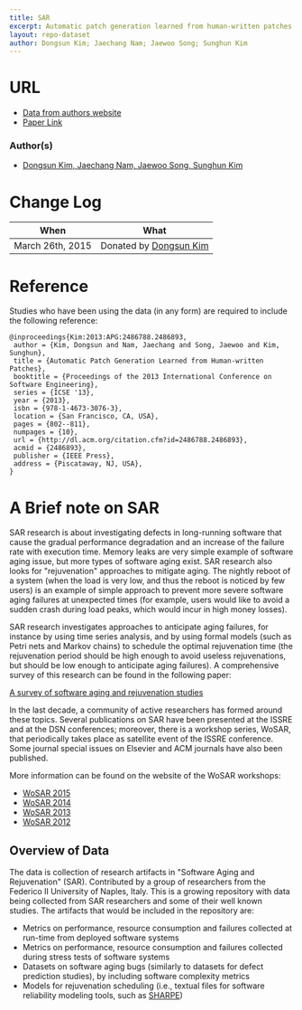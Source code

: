 ```yaml
---
title: SAR
excerpt: Automatic patch generation learned from human-written patches
layout: repo-dataset
author: Dongsun Kim; Jaechang Nam; Jaewoo Song; Sunghun Kim
---
```


# URL
  * [Data from authors website](https://sites.google.com/site/autofixhkust/)
  * [Paper Link](http://dl.acm.org/citation.cfm?id=2486893)

### Author(s)

+ [Dongsun Kim, Jaechang Nam, Jaewoo Song, Sunghun Kim](mailto:darkrsw@cse.ust.hk,jcnam@cse.ust.hk,jsongab@cse.ust.hk,hunkim@cse.ust.hk)

# Change Log

When | What
---- | ----
March 26th, 2015 | Donated by [Dongsun Kim]()

# Reference
Studies who have been using the data (in any form) are required to include the following reference:
```
@inproceedings{Kim:2013:APG:2486788.2486893,
 author = {Kim, Dongsun and Nam, Jaechang and Song, Jaewoo and Kim, Sunghun},
 title = {Automatic Patch Generation Learned from Human-written Patches},
 booktitle = {Proceedings of the 2013 International Conference on Software Engineering},
 series = {ICSE '13},
 year = {2013},
 isbn = {978-1-4673-3076-3},
 location = {San Francisco, CA, USA},
 pages = {802--811},
 numpages = {10},
 url = {http://dl.acm.org/citation.cfm?id=2486788.2486893},
 acmid = {2486893},
 publisher = {IEEE Press},
 address = {Piscataway, NJ, USA},
}
```
# A Brief note on SAR

SAR research is about investigating defects in long-running software that cause the
gradual performance degradation and an increase of the failure rate with execution time.
Memory leaks are very simple example of software aging issue, but more types of software
aging exist. SAR research also looks for "rejuvenation" approaches to mitigate aging.
The nightly reboot of a system (when the load is very low, and thus the reboot is noticed by few users)
is an example of simple approach to prevent more severe software aging failures at unexpected times
(for example, users would like to avoid a sudden crash during load peaks, which would incur in high money losses).

SAR research investigates approaches to anticipate aging failures, for instance by using
time series analysis, and by using formal models (such as Petri nets and Markov chains) to schedule
the optimal rejuvenation time (the rejuvenation period should be high enough to avoid useless rejuvenations,
but should be low enough to anticipate aging failures). A comprehensive survey of this research
can be found in the following paper: 

[A survey of software aging and rejuvenation studies](http://dl.acm.org/citation.cfm?id=2539117)

In the last decade, a community of active researchers has formed around these topics.
Several publications on SAR have been presented at the ISSRE and at the DSN conferences;
moreover, there is a workshop series, WoSAR, that periodically takes place as satellite event
of the ISSRE conference. Some journal special issues on Elsevier and ACM journals have also
been published. 

More information can be found on the website of the WoSAR workshops:

 * [WoSAR 2015](https://sites.google.com/site/wosar2015/)
 * [WoSAR 2014](https://sites.google.com/site/wosar2014/)
 * [WoSAR 2013](https://sites.google.com/site/wosar2013/)
 * [WoSAR 2012](https://sites.google.com/site/wosar2012/)

## Overview of Data

The data is collection of research artifacts in "Software Aging and Rejuvenation" (SAR). Contributed by a group of researchers from the Federico II University of Naples, Italy. This is a growing repository with data being collected from SAR researchers and some of their well known studies. The artifacts that would be included in the repository are:
 - Metrics on performance, resource consumption and failures collected at run-time from deployed software systems
 - Metrics on performance, resource consumption and failures collected during stress tests of software systems
 - Datasets on software aging bugs (similarly to datasets for defect prediction studies), by including software complexity metrics
 - Models for rejuvenation scheduling (i.e., textual files for software reliability modeling tools, such as [SHARPE](http://sharpe.pratt.duke.edu/))
